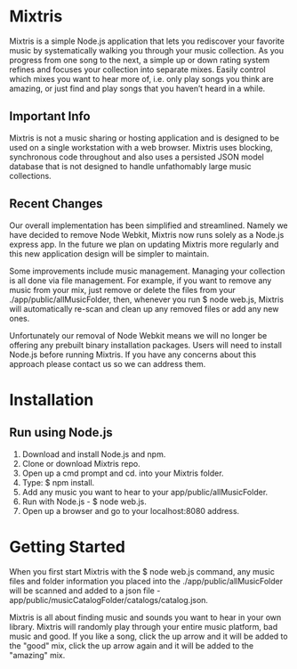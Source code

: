 Mixtris
=======
Mixtris is a simple Node.js application that lets you rediscover your favorite music by systematically walking you through your music collection.  As you progress from one song to the next, a simple up or down rating system refines and focuses your collection into separate mixes.  Easily control which mixes you want to hear more of, i.e. only play songs you think are amazing, or just find and play songs that you haven’t heard in a while.


Important Info
------
Mixtris is not a music sharing or hosting application and is designed to be used on a single workstation with a web browser.  Mixtris uses blocking, synchronous code throughout and also uses a  persisted JSON model database that is not designed to handle unfathomably large music collections.

Recent Changes
------
Our overall implementation has been simplified and streamlined.  Namely we have decided to remove Node Webkit, Mixtris now runs solely as a Node.js express app.  In the future we plan on updating Mixtris more regularly and this new application design will be simpler to maintain.

Some improvements include music management.  Managing your collection is all done via file management.  For example, if you want to remove any music from your mix, just remove or delete the files from your ./app/public/allMusicFolder, then, whenever you run $ node web.js, Mixtris will automatically re-scan and clean up any removed files or add any new ones.

Unfortunately our removal of Node Webkit means we will no longer be offering any prebuilt binary installation packages.  Users will need to install Node.js before running Mixtris.  If you have any concerns about this approach please contact us so we can address them.


Installation
=======
Run using Node.js
------
 1. Download and install Node.js and npm.
 2. Clone or download Mixtris repo.
 3. Open up a cmd prompt and cd. into your Mixtris folder.
 4. Type: $ npm install.
 5. Add any music you want to hear to your app/public/allMusicFolder.
 6. Run with Node.js - $ node web.js.
 7. Open up a browser and go to your localhost:8080 address.


Getting Started
=======
When you first start Mixtris with the $ node web.js command, any music files and folder information you placed into the ./app/public/allMusicFolder will be scanned and added to a json file - app/public/musicCatalogFolder/catalogs/catalog.json.

Mixtris is all about finding music and sounds you want to hear in your own library.  Mixtris will randomly play through your entire music platform, bad music and good.  If you like a song, click the up arrow and it will be added to the "good" mix, click the up arrow again and it will be added to the "amazing" mix.
